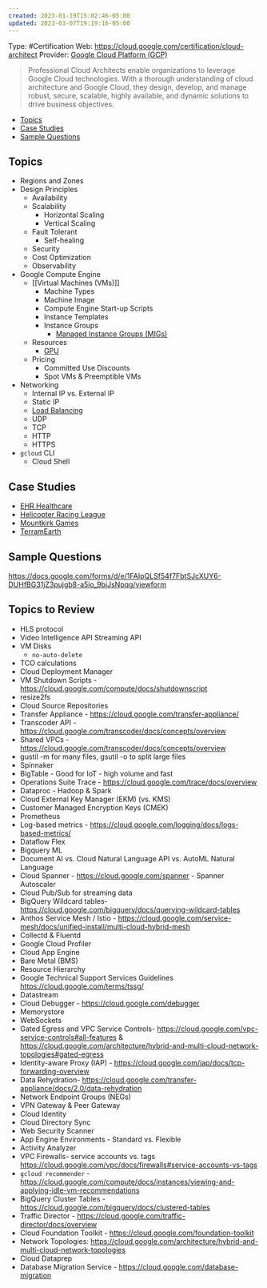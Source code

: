 ```yaml
---
created: 2023-01-19T15:02:46-05:00
updated: 2023-03-07T19:19:16-05:00
---
```

Type: #Certification
Web: https://cloud.google.com/certification/cloud-architect
Provider: [Google Cloud Platform (GCP)](../Cloud%20Infrastructure/Google%20Cloud%20Platform%20(GCP).md)

>Professional Cloud Architects enable organizations to leverage Google Cloud technologies. With a thorough understanding of cloud architecture and Google Cloud, they design, develop, and manage robust, secure, scalable, highly available, and dynamic solutions to drive business objectives. 

- [Topics](#topics)
- [Case Studies](#case-studies)
- [Sample Questions](#sample-questions)

## Topics

- Regions and Zones
- Design Principles
	- Availability
	- Scalability
		- Horizontal Scaling
		- Vertical Scaling
	- Fault Tolerant
		- Self-healing
	- Security
	- Cost Optimization
	- Observability
- Google Compute Engine
	- [[Virtual Machines (VMs)]]
		- Machine Types
		- Machine Image
		- Compute Engine Start-up Scripts
		- Instance Templates
		- Instance Groups
			- [Managed Instance Groups (MIGs)](../Cloud%20Infrastructure/Google%20Cloud%20Platform/Managed%20Instance%20Groups%20(MIGs).md)
	- Resources
		- [GPU](GPU)
	- Pricing
		- Committed Use Discounts
		- Spot VMs & Preemptible VMs
- Networking
	- Internal IP vs. External IP
	- Static IP
	- [Load Balancing](Load%20Balancing)
	- UDP
	- TCP
	- HTTP
	- HTTPS
- `gcloud` CLI
	- Cloud Shell

## Case Studies

- [EHR Healthcare](Case%20Studies/EHR%20Healthcare.md)
- [Helicopter Racing League](Case%20Studies/Helicopter%20Racing%20League.md)
- [Mountkirk Games](Case%20Studies/Mountkirk%20Games.md)
- [TerramEarth](Case%20Studies/TerramEarth.md)

## Sample Questions

https://docs.google.com/forms/d/e/1FAIpQLSf54f7FbtSJcXUY6-DUHfBG31jZ3pujgb8-a5io_9biJsNpqg/viewform


## Topics to Review

- HLS protocol
- Video Intelligence API Streaming API
- VM Disks
	- `no-auto-delete`
- TCO calculations
- Cloud Deployment Manager
- VM Shutdown Scripts - https://cloud.google.com/compute/docs/shutdownscript
- resize2fs
- Cloud Source Repositories
- Transfer Appliance - https://cloud.google.com/transfer-appliance/
- Transcoder API - https://cloud.google.com/transcoder/docs/concepts/overview
- Shared VPCs - https://cloud.google.com/transcoder/docs/concepts/overview
- gustil -m for many files, gsutil -o to split large files
- Spinnaker
- BigTable - Good for IoT - high volume and fast
- Operations Suite Trace - https://cloud.google.com/trace/docs/overview
- Dataproc - Hadoop & Spark
- Cloud External Key Manager (EKM) (vs. KMS)
- Customer Managed Encryption Keys (CMEK)
- Prometheus
- Log-based metrics - https://cloud.google.com/logging/docs/logs-based-metrics/
- Dataflow Flex
- Bigquery ML
- Document AI vs. Cloud Natural Language API vs. AutoML Natural Language
- Cloud Spanner - https://cloud.google.com/spanner - Spanner Autoscaler
- Cloud Pub/Sub for streaming data
- BigQuery Wildcard tables- https://cloud.google.com/bigquery/docs/querying-wildcard-tables
- Anthos Service Mesh / Istio - https://cloud.google.com/service-mesh/docs/unified-install/multi-cloud-hybrid-mesh
- Collectd & Fluentd
- Google Cloud Profiler
- Cloud App Engine
- Bare Metal (BMS)
- Resource Hierarchy
- Google Technical Support Services Guidelines https://cloud.google.com/terms/tssg/
- Datastream
- Cloud Debugger - https://cloud.google.com/debugger
- Memorystore
- WebSockets
- Gated Egress and VPC Service Controls- https://cloud.google.com/vpc-service-controls#all-features & https://cloud.google.com/architecture/hybrid-and-multi-cloud-network-topologies#gated-egress
- Identity-aware Proxy (IAP) - https://cloud.google.com/iap/docs/tcp-forwarding-overview
- Data Rehydration- https://cloud.google.com/transfer-appliance/docs/2.0/data-rehydration
- Network Endpoint Groups (NEGs)
- VPN Gateway & Peer Gateway
- Cloud Identity
- Cloud Directory Sync
- Web Security Scanner
- App Engine Environments - Standard vs. Flexible
- Activity Analyzer
- VPC Firewalls- service accounts vs. tags https://cloud.google.com/vpc/docs/firewalls#service-accounts-vs-tags
- `gcloud recommender` - https://cloud.google.com/compute/docs/instances/viewing-and-applying-idle-vm-recommendations
- BigQuery Cluster Tables - https://cloud.google.com/bigquery/docs/clustered-tables
- Traffic Director - https://cloud.google.com/traffic-director/docs/overview
- Cloud Foundation Toolkit - https://cloud.google.com/foundation-toolkit
- Network Topologies: https://cloud.google.com/architecture/hybrid-and-multi-cloud-network-topologies
- Cloud Dataprep
- Database Migration Service - https://cloud.google.com/database-migration